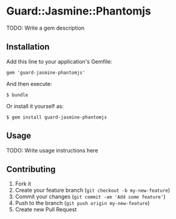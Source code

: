 # Guard::Jasmine::Phantomjs

TODO: Write a gem description

## Installation

Add this line to your application's Gemfile:

    gem 'guard-jasmine-phantomjs'

And then execute:

    $ bundle

Or install it yourself as:

    $ gem install guard-jasmine-phantomjs

## Usage

TODO: Write usage instructions here

## Contributing

1. Fork it
2. Create your feature branch (`git checkout -b my-new-feature`)
3. Commit your changes (`git commit -am 'Add some feature'`)
4. Push to the branch (`git push origin my-new-feature`)
5. Create new Pull Request
